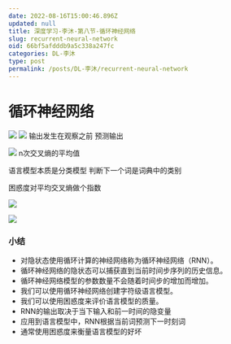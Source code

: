 ```yaml
---
date: 2022-08-16T15:00:46.896Z
updated: null
title: 深度学习-李沐-第八节-循环神经网络
slug: recurrent-neural-network
oid: 66bf5afdddb9a5c338a247fc
categories: DL-李沐
type: post
permalink: /posts/DL-李沐/recurrent-neural-network
---
```



# 循环神经网络

![](https://qiniu.kanes.top/blog/63cf78f7.png)
![](https://qiniu.kanes.top/blog/08749fe5.png)
输出发生在观察之前
预测输出

![](https://qiniu.kanes.top/blog/2f33461f.png)
n次交叉熵的平均值

语言模型本质是分类模型 判断下一个词是词典中的类别

困惑度对平均交叉熵做个指数


![](https://qiniu.kanes.top/blog/d549a4de.png)



![](https://qiniu.kanes.top/blog/c0ac58e3.png)

### 小结

* 对隐状态使用循环计算的神经网络称为循环神经网络（RNN）。
* 循环神经网络的隐状态可以捕获直到当前时间步序列的历史信息。
* 循环神经网络模型的参数数量不会随着时间步的增加而增加。
* 我们可以使用循环神经网络创建字符级语言模型。
* 我们可以使用困惑度来评价语言模型的质量。
* RNN的输出取决于当下输入和前一时间的隐变量
* 应用到语言模型中，RNN根据当前词预测下一时刻词
* 通常使用困惑度来衡量语言模型的好坏